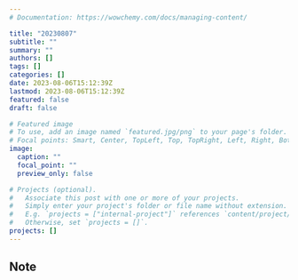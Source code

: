 ```yaml
---
# Documentation: https://wowchemy.com/docs/managing-content/

title: "20230807"
subtitle: ""
summary: ""
authors: []
tags: []
categories: []
date: 2023-08-06T15:12:39Z
lastmod: 2023-08-06T15:12:39Z
featured: false
draft: false

# Featured image
# To use, add an image named `featured.jpg/png` to your page's folder.
# Focal points: Smart, Center, TopLeft, Top, TopRight, Left, Right, BottomLeft, Bottom, BottomRight.
image:
  caption: ""
  focal_point: ""
  preview_only: false

# Projects (optional).
#   Associate this post with one or more of your projects.
#   Simply enter your project's folder or file name without extension.
#   E.g. `projects = ["internal-project"]` references `content/project/deep-learning/index.md`.
#   Otherwise, set `projects = []`.
projects: []
---
```


## Note

